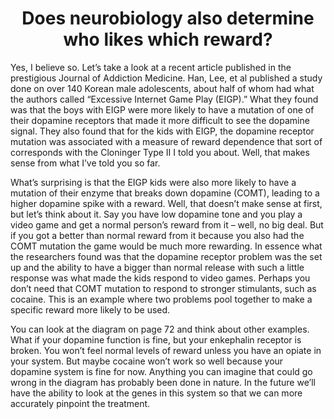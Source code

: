 <h1><center>Does neurobiology also determine who likes which reward?</center></h1>

Yes, I believe so. Let’s take a look at a recent article published in the prestigious Journal of Addiction Medicine. Han, Lee, et al published a study  done on over 140 Korean male adolescents, about half of whom had what the authors called “Excessive Internet Game Play (EIGP).” What they found was that the boys with EIGP were more likely to have a mutation of one of their dopamine receptors that made it more difficult to see the dopamine signal. They also found that for the kids with EIGP, the dopamine receptor mutation was associated with a measure of reward dependence that sort of corresponds with the Cloninger Type II I told you about. Well, that makes sense from what I’ve told you so far.

What’s surprising is that the EIGP kids were also more likely to have a mutation of their enzyme that breaks down dopamine (COMT), leading to a higher dopamine spike with a reward. Well, that doesn’t make sense at first, but let’s think about it. Say you have low dopamine tone and you play a video game and get a normal person’s reward from it – well, no big deal. But if you got a better than normal reward from it because you also had the COMT mutation the game would be much more rewarding. In essence what the researchers found was that the dopamine receptor problem was the set up and the ability to have a bigger than normal release with such a little response was what made the kids respond to video games. Perhaps you don’t need that COMT mutation to respond to stronger stimulants, such as cocaine. This is an example where two problems pool together to make a specific reward more likely to be used.

You can look at the diagram on page 72 and think about other examples. What if your dopamine function is fine, but your enkephalin receptor is broken. You won’t feel normal levels of reward unless you have an opiate in your system. But maybe cocaine won’t work so well because your dopamine system is fine for now. Anything you can imagine that could go wrong in the diagram has probably been done in nature. In the future we’ll have the ability to look at the genes in this system so that we can more accurately pinpoint the treatment.
